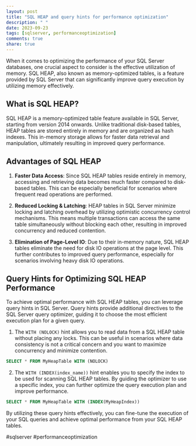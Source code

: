 ```yaml
---
layout: post
title: "SQL HEAP and query hints for performance optimization"
description: " "
date: 2023-09-23
tags: [sqlserver, performanceoptimization]
comments: true
share: true
---
```


When it comes to optimizing the performance of your SQL Server databases, one crucial aspect to consider is the effective utilization of memory. SQL HEAP, also known as memory-optimized tables, is a feature provided by SQL Server that can significantly improve query execution by utilizing memory effectively.

## What is SQL HEAP?

SQL HEAP is a memory-optimized table feature available in SQL Server, starting from version 2014 onwards. Unlike traditional disk-based tables, HEAP tables are stored entirely in memory and are organized as hash indexes. This in-memory storage allows for faster data retrieval and manipulation, ultimately resulting in improved query performance.

## Advantages of SQL HEAP

1. **Faster Data Access**: Since SQL HEAP tables reside entirely in memory, accessing and retrieving data becomes much faster compared to disk-based tables. This can be especially beneficial for scenarios where frequent read operations are performed.

2. **Reduced Locking & Latching**: HEAP tables in SQL Server minimize locking and latching overhead by utilizing optimistic concurrency control mechanisms. This means multiple transactions can access the same table simultaneously without blocking each other, resulting in improved concurrency and reduced contention.

3. **Elimination of Page-Level IO**: Due to their in-memory nature, SQL HEAP tables eliminate the need for disk IO operations at the page level. This further contributes to improved query performance, especially for scenarios involving heavy disk IO operations.

## Query Hints for Optimizing SQL HEAP Performance

To achieve optimal performance with SQL HEAP tables, you can leverage query hints in SQL Server. Query hints provide additional directives to the SQL Server query optimizer, guiding it to choose the most efficient execution plan for a given query.

1. The `WITH (NOLOCK)` hint allows you to read data from a SQL HEAP table without placing any locks. This can be useful in scenarios where data consistency is not a critical concern and you want to maximize concurrency and minimize contention.

```sql
SELECT * FROM MyHeapTable WITH (NOLOCK)
```

2. The `WITH (INDEX(index_name))` hint enables you to specify the index to be used for scanning SQL HEAP tables. By guiding the optimizer to use a specific index, you can further optimize the query execution plan and improve performance.

```sql
SELECT * FROM MyHeapTable WITH (INDEX(MyHeapIndex))
```

By utilizing these query hints effectively, you can fine-tune the execution of your SQL queries and achieve optimal performance from your SQL HEAP tables.

#sqlserver #performanceoptimization